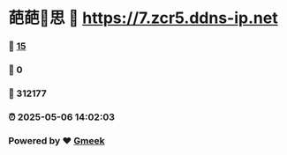 # 葩葩🔭思 :link: https://7.zcr5.ddns-ip.net 
### :page_facing_up: [15](https://7.zcr5.ddns-ip.net/tag.html) 
### :speech_balloon: 0 
### :hibiscus: 312177 
### :alarm_clock: 2025-05-06 14:02:03 
### Powered by :heart: [Gmeek](https://github.com/Meekdai/Gmeek)
